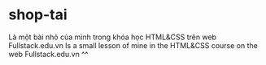 # shop-tai
Là một bài nhỏ của mình trong khóa học HTML&CSS trên web Fullstack.edu.vn
Is a small lesson of mine in the HTML&CSS course on the web Fullstack.edu.vn ^^
